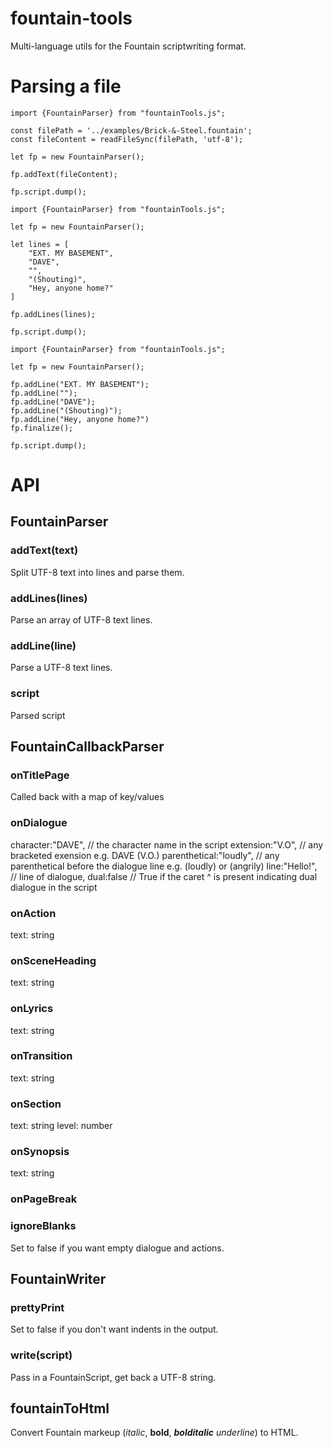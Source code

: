 # fountain-tools
 Multi-language utils for the Fountain scriptwriting format.


# Parsing a file
```
import {FountainParser} from "fountainTools.js";

const filePath = '../examples/Brick-&-Steel.fountain';
const fileContent = readFileSync(filePath, 'utf-8');

let fp = new FountainParser();

fp.addText(fileContent);

fp.script.dump();
```

```
import {FountainParser} from "fountainTools.js";

let fp = new FountainParser();

let lines = [
    "EXT. MY BASEMENT",
    "DAVE",
    "",
    "(Shouting)",
    "Hey, anyone home?"
]

fp.addLines(lines);

fp.script.dump();
```

```
import {FountainParser} from "fountainTools.js";

let fp = new FountainParser();

fp.addLine("EXT. MY BASEMENT");
fp.addLine("");
fp.addLine("DAVE");
fp.addLine("(Shouting)");
fp.addLine("Hey, anyone home?")
fp.finalize();

fp.script.dump();
```

# API
## FountainParser
### addText(text)
Split UTF-8 text into lines and parse them.

### addLines(lines)
Parse an array of UTF-8 text lines.

### addLine(line)
Parse a UTF-8 text lines.

### script
Parsed script

## FountainCallbackParser
### onTitlePage
Called back with a map of key/values
### onDialogue
character:"DAVE", // the character name in the script
extension:"V.O", // any bracketed exension e.g. DAVE (V.O.)
parenthetical:"loudly", // any parenthetical before the dialogue line e.g. (loudly) or (angrily)
line:"Hello!", // line of dialogue,
dual:false // True if the caret ^ is present indicating dual dialogue in the script
### onAction
text: string
### onSceneHeading
text: string
### onLyrics
text: string
### onTransition
text: string
### onSection
text: string
level: number
### onSynopsis
text: string
### onPageBreak
### ignoreBlanks
Set to false if you want empty dialogue and actions.

## FountainWriter
### prettyPrint 
Set to false if you don't want indents in the output.
### write(script)
Pass in a FountainScript, get back a UTF-8 string.

## fountainToHtml
Convert Fountain markeup (*italic*, **bold**, ***bolditalic*** _underline_) to HTML.